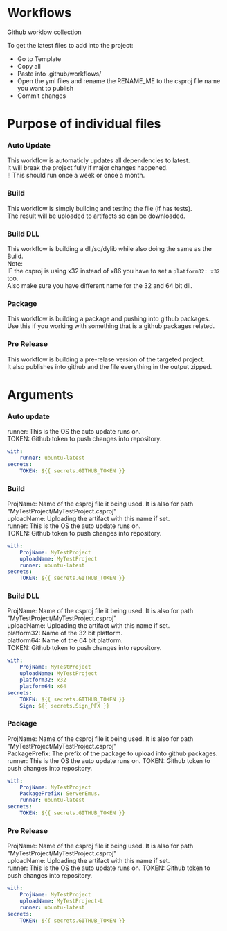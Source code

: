 # Workflows
Github worklow collection

To get the latest files to add into the project:
- Go to Template
- Copy all
- Paste into .github/workflows/
- Open the yml files and rename the RENAME_ME to the csproj file name you want to publish
- Commit changes

# Purpose of individual files
### Auto Update
This workflow is automaticly updates all dependencies to latest.\
It will break the project fully if major changes happened.\
!! This should run once a week or once a month.

### Build
This workflow is simply building and testing the file (if has tests).\
The result will be uploaded to artifacts so can be downloaded.

### Build DLL
This workflow is building a dll/so/dylib while also doing the same as the Build.\
Note: \
IF the csproj is using x32 instead of x86 you have to set a `platform32: x32` too.\
Also make sure you have different name for the 32 and 64 bit dll.

### Package
This workflow is building a package and pushing into github packages.\
Use this if you working with something that is a github packages related.

### Pre Release
This workflow is building a pre-relase version of the targeted project.\
It also publishes into github and the file everything in the output zipped.

# Arguments
### Auto update
runner: This is the OS the auto update runs on.\
TOKEN: Github token to push changes into repository.
```yml
with:
    runner: ubuntu-latest
secrets:
    TOKEN: ${{ secrets.GITHUB_TOKEN }}
```

### Build
ProjName: Name of the csproj file it being used. It is also for path "MyTestProject/MyTestProject.csproj"\
uploadName: Uploading the artifact with this name if set.\
runner: This is the OS the auto update runs on.\
TOKEN: Github token to push changes into repository.
```yml
with:
    ProjName: MyTestProject
    uploadName: MyTestProject
    runner: ubuntu-latest
secrets:
    TOKEN: ${{ secrets.GITHUB_TOKEN }}
```

### Build DLL
ProjName: Name of the csproj file it being used. It is also for path "MyTestProject/MyTestProject.csproj"\
uploadName: Uploading the artifact with this name if set.\
platform32: Name of the 32 bit platform.\
platform64: Name of the 64 bit platform.\
TOKEN: Github token to push changes into repository.
```yml
with:
    ProjName: MyTestProject
    uploadName: MyTestProject
    platform32: x32
    platform64: x64
secrets:
    TOKEN: ${{ secrets.GITHUB_TOKEN }}
    Sign: ${{ secrets.Sign_PFX }}
```

### Package
ProjName: Name of the csproj file it being used. It is also for path "MyTestProject/MyTestProject.csproj"\
PackagePrefix: The prefix of the package to upload into github packages.
runner: This is the OS the auto update runs on.
TOKEN: Github token to push changes into repository.
```yml
with:
    ProjName: MyTestProject
    PackagePrefix: ServerEmus.
    runner: ubuntu-latest
secrets:
    TOKEN: ${{ secrets.GITHUB_TOKEN }}
```

### Pre Release
ProjName: Name of the csproj file it being used. It is also for path "MyTestProject/MyTestProject.csproj"\
uploadName: Uploading the artifact with this name if set.\
runner: This is the OS the auto update runs on.
TOKEN: Github token to push changes into repository.
```yml
with:
    ProjName: MyTestProject
    uploadName: MyTestProject-L
    runner: ubuntu-latest
secrets:
    TOKEN: ${{ secrets.GITHUB_TOKEN }}
```